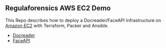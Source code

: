 ## Regulaforensics AWS EC2 Demo

This Repo describes how to deploy a Docreader/FaceAPI Infrastructure on [Amazon EC2](https://docs.aws.amazon.com/ec2/) with Terraform, Packer and Ansible.

- [Docreader](./docreader/)
- [FaceAPI](./faceapi/)